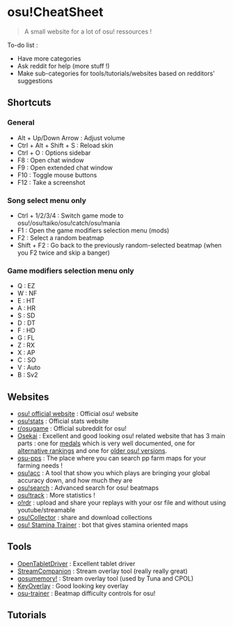 # osu!CheatSheet

> A small website for a lot of osu! ressources !

To-do list :
+ Have more categories
+ Ask reddit for help (more stuff !)
+ Make sub-categories for tools/tutorials/websites based on redditors' suggestions

## Shortcuts

### General

+ Alt + Up/Down Arrow : Adjust volume
+ Ctrl + Alt + Shift + S : Reload skin
+ Ctrl + O : Options sidebar
+ F8 : Open chat window
+ F9 : Open extended chat window
+ F10 : Toggle mouse buttons
+ F12 : Take a screenshot

### Song select menu only

+ Ctrl + 1/2/3/4 : Switch game mode to osu!/osu!taiko/osu!catch/osu!mania
+ F1 : Open the game modifiers selection menu (mods)
+ F2 : Select a random beatmap
+ Shift + F2 : Go back to the previously random-selected beatmap (when you F2 twice and skip a banger)

### Game modifiers selection menu only
+ Q : EZ
+ W : NF
+ E : HT
+ A : HR
+ S : SD
+ D : DT
+ F : HD
+ G : FL
+ Z : RX
+ X : AP
+ C : SO
+ V : Auto
+ B : Sv2

## Websites

+ [osu! official website](https://osu.ppy.sh/) : Official osu! website
+ [osu!stats](https://osustats.ppy.sh/) : Official stats website
+ [r/osugame](https://www.reddit.com/r/osugame/) : Official subreddit for osu!
+ [Osekai](https://osekai.net/) : Excellent and good looking osu! related website that has 3 main parts : one for [medals](https://osekai.net/medals/) which is very well documented, one for [alternative rankings](https://osekai.net/rankings/) and one for [older osu! versions](https://osekai.net/snapshots/).
+ [osu-pps](https://osu-pps.com/#/osu/maps) : The place where you can search pp farm maps for your farming needs !
+ [osu!acc](https://osuacc.atilo.sh/) : A tool that show you which plays are bringing your global accuracy down, and how much they are
+ [osu!search](https://osusearch.com/) : Advanced search for osu! beatmaps
+ [osu!track](https://ameobea.me/osutrack/) : More statistics !
+ [o!rdr](https://ordr.issou.best/#/) : upload and share your replays with your osr file and without using youtube/streamable
+ [osu!Collector](https://osucollector.com/) : share and download collections
+ [osu! Stamina Trainer](https://ojcastaneda.github.io/osu-stamina-trainer-web/#/) : bot that gives stamina oriented maps

## Tools
+ [OpenTabletDriver](https://github.com/OpenTabletDriver/OpenTabletDriver) : Excellent tablet driver
+ [StreamCompanion](https://github.com/Piotrekol/StreamCompanion) : Stream overlay tool (really really great)
+ [gosumemory!](https://github.com/l3lackShark/gosumemory) : Stream overlay tool (used by Tuna and CPOL)
+ [KeyOverlay](https://github.com/Blondazz/KeyOverlay) : Good looking key overlay
+ [osu-trainer](https://github.com/FunOrange/osu-trainer) : Beatmap difficulty controls for osu!

## Tutorials